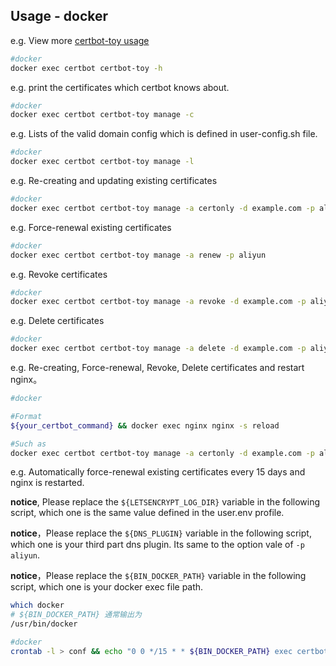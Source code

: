 ## Usage - docker

e.g. View more [certbot-toy usage](../../scripts/docker/docs/help/manage.txt)

```sh
#docker
docker exec certbot certbot-toy -h
```

e.g. print the certificates which certbot knows about.

```sh
#docker
docker exec certbot certbot-toy manage -c
```

e.g. Lists of the valid domain config which is defined in user-config.sh file.

```sh
#docker
docker exec certbot certbot-toy manage -l
```

e.g. Re-creating and updating existing certificates

```sh
#docker
docker exec certbot certbot-toy manage -a certonly -d example.com -p aliyun
```

e.g. Force-renewal existing certificates

```sh
#docker
docker exec certbot certbot-toy manage -a renew -p aliyun
```

e.g. Revoke certificates

```sh
#docker
docker exec certbot certbot-toy manage -a revoke -d example.com -p aliyun
```

e.g. Delete certificates

```sh
#docker
docker exec certbot certbot-toy manage -a delete -d example.com -p aliyun
```

e.g. Re-creating, Force-renewal, Revoke, Delete certificates and restart nginx。
```sh
#docker

#Format
${your_certbot_command} && docker exec nginx nginx -s reload

#Such as
docker exec certbot certbot-toy manage -a certonly -d example.com -p aliyun && docker exec nginx nginx -s reload
```

e.g. Automatically force-renewal existing certificates every 15 days and nginx is restarted.

**notice**, Please replace the `${LETSENCRYPT_LOG_DIR}` variable in the following script, which one is the same value defined in the user.env profile.

**notice**，Please replace the `${DNS_PLUGIN}` variable in the following script, which one is your third part dns plugin. Its same to the option vale of `-p aliyun`.

**notice**，Please replace the `${BIN_DOCKER_PATH}` variable in the following script, which one is your docker exec file path.

```sh
which docker
# ${BIN_DOCKER_PATH} 通常输出为
/usr/bin/docker
```

```sh
#docker
crontab -l > conf && echo "0 0 */15 * * ${BIN_DOCKER_PATH} exec certbot certbot-toy manage -a renew -p ${DNS_PLUGIN}  >> ${LETSENCRYPT_LOG_DIR}cron.log 2>&1 && ${BIN_DOCKER_PATH} exec nginx nginx -s reload" >> conf && crontab conf && rm -f conf
```